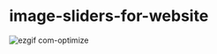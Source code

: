 # image-sliders-for-website

![ezgif com-optimize](https://user-images.githubusercontent.com/95551889/235166268-976c483e-bf69-48bc-9d83-f2285c67dab8.gif)
